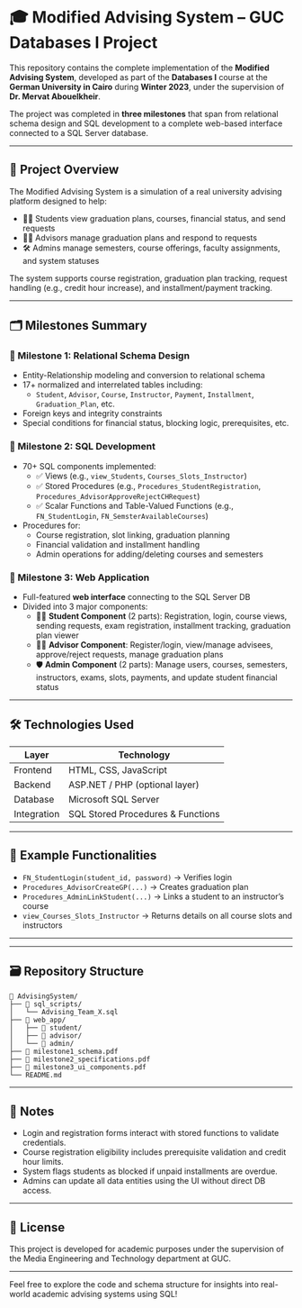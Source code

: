 # 🎓 Modified Advising System – GUC Databases I Project

This repository contains the complete implementation of the **Modified Advising System**, developed as part of the **Databases I** course at the **German University in Cairo** during **Winter 2023**, under the supervision of **Dr. Mervat Abouelkheir**.

The project was completed in **three milestones** that span from relational schema design and SQL development to a complete web-based interface connected to a SQL Server database.

---

## 📌 Project Overview

The Modified Advising System is a simulation of a real university advising platform designed to help:
- 🧑‍🎓 Students view graduation plans, courses, financial status, and send requests
- 🧑‍🏫 Advisors manage graduation plans and respond to requests
- 🛠️ Admins manage semesters, course offerings, faculty assignments, and system statuses

The system supports course registration, graduation plan tracking, request handling (e.g., credit hour increase), and installment/payment tracking.

---

## 🗂️ Milestones Summary

### 🔹 Milestone 1: Relational Schema Design
- Entity-Relationship modeling and conversion to relational schema
- 17+ normalized and interrelated tables including:
  - `Student`, `Advisor`, `Course`, `Instructor`, `Payment`, `Installment`, `Graduation_Plan`, etc.
- Foreign keys and integrity constraints
- Special conditions for financial status, blocking logic, prerequisites, etc.

### 🔹 Milestone 2: SQL Development
- 70+ SQL components implemented:
  - ✅ Views (e.g., `view_Students`, `Courses_Slots_Instructor`)
  - ✅ Stored Procedures (e.g., `Procedures_StudentRegistration`, `Procedures_AdvisorApproveRejectCHRequest`)
  - ✅ Scalar Functions and Table-Valued Functions (e.g., `FN_StudentLogin`, `FN_SemsterAvailableCourses`)
- Procedures for:
  - Course registration, slot linking, graduation planning
  - Financial validation and installment handling
  - Admin operations for adding/deleting courses and semesters

### 🔹 Milestone 3: Web Application
- Full-featured **web interface** connecting to the SQL Server DB
- Divided into 3 major components:
  - 👨‍🎓 **Student Component** (2 parts): Registration, login, course views, sending requests, exam registration, installment tracking, graduation plan viewer
  - 👨‍🏫 **Advisor Component**: Register/login, view/manage advisees, approve/reject requests, manage graduation plans
  - 🛡️ **Admin Component** (2 parts): Manage users, courses, semesters, instructors, exams, slots, payments, and update student financial status

---

## 🛠️ Technologies Used

| Layer           | Technology                     |
|----------------|----------------------------------|
| Frontend       | HTML, CSS, JavaScript           |
| Backend        | ASP.NET / PHP (optional layer)  |
| Database       | Microsoft SQL Server            |
| Integration    | SQL Stored Procedures & Functions |

---

## 🧪 Example Functionalities

- `FN_StudentLogin(student_id, password)` → Verifies login
- `Procedures_AdvisorCreateGP(...)` → Creates graduation plan
- `Procedures_AdminLinkStudent(...)` → Links a student to an instructor’s course
- `view_Courses_Slots_Instructor` → Returns details on all course slots and instructors

---


---

## 🗃️ Repository Structure

```
📁 AdvisingSystem/
├── 📁 sql_scripts/
│   └── Advising_Team_X.sql
├── 📁 web_app/
│   ├── 📁 student/
│   ├── 📁 advisor/
│   └── 📁 admin/
├── 📄 milestone1_schema.pdf
├── 📄 milestone2_specifications.pdf
├── 📄 milestone3_ui_components.pdf
└── README.md
```

---

## 📌 Notes

- Login and registration forms interact with stored functions to validate credentials.
- Course registration eligibility includes prerequisite validation and credit hour limits.
- System flags students as blocked if unpaid installments are overdue.
- Admins can update all data entities using the UI without direct DB access.

---

## 📜 License

This project is developed for academic purposes under the supervision of the Media Engineering and Technology department at GUC.

---

Feel free to explore the code and schema structure for insights into real-world academic advising systems using SQL!
